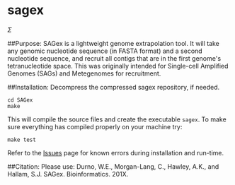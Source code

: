 sagex
=====

$\Sigma$

##Purpose:
SAGex is a lightweight genome extrapolation tool. It will take any genomic nucleotide sequence (in FASTA format) and a second nucleotide sequence, and recruit all contigs that are in the first
genome's tetranucleotide space. This was originally intended for Single-cell Amplified Genomes (SAGs) and Metegenomes for recruitment. 

##Installation:
Decompress the compressed sagex repository, if needed. 
```
cd SAGex
make
```
This will compile the source files and create the executable `sagex`. To make sure everything has compiled properly on your machine try:
```
make test
```

Refer to the [Issues]() page for known errors during installation and run-time.

##Citation:
Please use:
Durno, W.E., Morgan-Lang, C., Hawley, A.K., and Hallam, S.J. SAGex. Bioinformatics. 201X.

